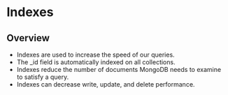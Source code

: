 # Indexes

## Overview

- Indexes are used to increase the speed of our queries.
- The _id field is automatically indexed on all collections.
- Indexes reduce the number of documents MongoDB needs to examine to satisfy a query.
- Indexes can decrease write, update, and delete performance.